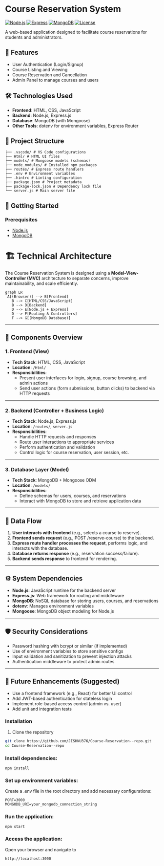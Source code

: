 # Course Reservation System
[![Node.js](https://img.shields.io/badge/Node.js-18.x-green)](https://nodejs.org)
[![Express](https://img.shields.io/badge/Express.js-4.x-black)](https://expressjs.com)
[![MongoDB](https://img.shields.io/badge/MongoDB-6.x-brightgreen)](https://www.mongodb.com)
[![License](https://img.shields.io/badge/License-MIT-blue)](LICENSE)

A web-based application designed to facilitate course reservations for students and administrators.

## 📌 Features

- User Authentication (Login/Signup)
- Course Listing and Viewing
- Course Reservation and Cancellation
- Admin Panel to manage courses and users

## 🛠️ Technologies Used

- **Frontend**: HTML, CSS, JavaScript
- **Backend**: Node.js, Express.js
- **Database**: MongoDB (with Mongoose)
- **Other Tools**: dotenv for environment variables, Express Router

## 📁 Project Structure

```
├── .vscode/ # VS Code configurations
├── Html/ # HTML UI files
├── models/ # Mongoose models (schemas)
├── node_modules/ # Installed npm packages
├── routes/ # Express route handlers
├── .env # Environment variables
├── .hintrc # Linting configuration
├── package.json # Project metadata
├── package-lock.json # Dependency lock file
└── server.js # Main server file
```


## 🚀 Getting Started

### Prerequisites

- [Node.js](https://nodejs.org/)
- [MongoDB](https://www.mongodb.com/)

# 🏗 Technical Architecture

The Course Reservation System is designed using a **Model-View-Controller (MVC)** architecture to separate concerns, improve maintainability, and scale efficiently.

 ```mermaid 
 graph LR
  A[(Browser)] --> B[Frontend]
    B --> C[HTML/CSS/JavaScript]
    B --> D[Backend]
    D --> E[Node.js + Express]
    D --> F[Routing & Controllers]
    F --> G[(MongoDB Database)]

``` 
---

## 🧩 Components Overview

### 1. **Frontend (View)**
- **Tech Stack**: HTML, CSS, JavaScript
- **Location**: `/Html/`
- **Responsibilities**:
  - Present user interfaces for login, signup, course browsing, and admin actions
  - Send user actions (form submissions, button clicks) to backend via HTTP requests

---

### 2. **Backend (Controller + Business Logic)**
- **Tech Stack**: Node.js, Express.js
- **Location**: `/routes/`, `server.js`
- **Responsibilities**:
  - Handle HTTP requests and responses
  - Route user interactions to appropriate services
  - Perform authentication and validation
  - Control logic for course reservation, user session, etc.

---

### 3. **Database Layer (Model)**
- **Tech Stack**: MongoDB + Mongoose ODM
- **Location**: `/models/`
- **Responsibilities**:
  - Define schemas for users, courses, and reservations
  - Interact with MongoDB to store and retrieve application data

---

## 🔁 Data Flow

1. **User interacts with frontend** (e.g., selects a course to reserve).
2. **Frontend sends request** (e.g., POST /reserve-course) to the backend.
3. **Express route handler processes the request**, performs logic, and interacts with the database.
4. **Database returns response** (e.g., reservation success/failure).
5. **Backend sends response** to frontend for rendering.

---

## ⚙️ System Dependencies

- **Node.js**: JavaScript runtime for the backend server
- **Express.js**: Web framework for routing and middleware
- **MongoDB**: NoSQL database for storing users, courses, and reservations
- **dotenv**: Manages environment variables
- **Mongoose**: MongoDB object modeling for Node.js

---

## 🛡 Security Considerations

- Password hashing with bcrypt or similar (if implemented)
- Use of environment variables to store sensitive configs
- Input validation and sanitization to prevent injection attacks
- Authentication middleware to protect admin routes

---

## 🔧 Future Enhancements (Suggested)

- Use a frontend framework (e.g., React) for better UI control
- Add JWT-based authentication for stateless login
- Implement role-based access control (admin vs. user)
- Add unit and integration tests



### Installation

1. Clone the repository

```bash
git clone https://github.com/JISHNU376/Course-Reservation--repo.git
cd Course-Reservation--repo
```

### Install dependencies:
```
npm install
```
### Set up environment variables:
Create a .env file in the root directory and add necessary configurations:
```
PORT=3000
MONGODB_URI=your_mongodb_connection_string
```

### Run the application:

```
npm start
```
### Access the application:
Open your browser and navigate to 
```
http://localhost:3000
```
